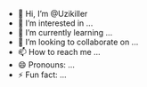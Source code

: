 - 👋 Hi, I’m @Uzikiller
- 👀 I’m interested in ...
- 🌱 I’m currently learning ...
- 💞️ I’m looking to collaborate on ...
- 📫 How to reach me ...
- 😄 Pronouns: ...
- ⚡ Fun fact: ...

<!---
Uzikiller/Uzikiller is a ✨ special ✨ repository because its `README.md` (this file) appears on your GitHub profile.
You can click the Preview link to take a look at your changes.
--->
